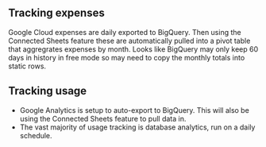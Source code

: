 ## Tracking expenses

Google Cloud expenses are daily exported to BigQuery. Then using the Connected Sheets feature these are automatically pulled into a pivot table that aggregrates expenses by month. Looks like BigQuery may only keep 60 days in history in free mode so may need to copy the monthly totals into static rows.

## Tracking usage

- Google Analytics is setup to auto-export to BigQuery. This will also be using the Connected Sheets feature to pull data in.
- The vast majority of usage tracking is database analytics, run on a daily schedule.
